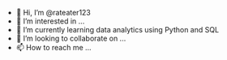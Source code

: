 - 👋 Hi, I’m @rateater123
- 👀 I’m interested in ...
- 🌱 I’m currently learning data analytics using Python and SQL
- 💞️ I’m looking to collaborate on ...
- 📫 How to reach me ...

<!---
rateater123/rateater123 is a ✨ special ✨ repository because its `README.md` (this file) appears on your GitHub profile.
You can click the Preview link to take a look at your changes.
--->
